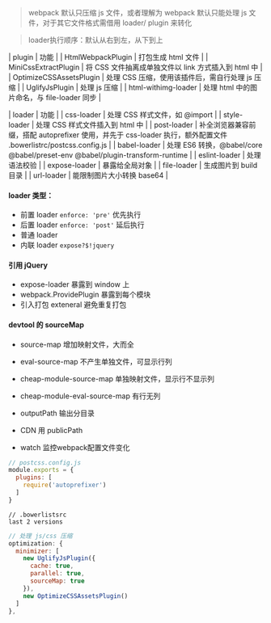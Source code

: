 

> webpack 默认只压缩 js 文件，或者理解为 webpack 默认只能处理 js 文件，对于其它文件格式需借用 loader/ plugin 来转化

> loader执行顺序：默认从右到左，从下到上

| plugin | 功能 |
| HtmlWebpackPlugin | 打包生成 html 文件 |
| MiniCssExtractPlugin | 将 CSS 文件抽离成单独文件以 link 方式插入到 html 中 |
| OptimizeCSSAssetsPlugin | 处理 CSS 压缩，使用该插件后，需自行处理 js 压缩 |
| UglifyJsPlugin | 处理 js 压缩 |
| html-withimg-loader | 处理 html 中的图片命名，与 file-loader 同步 |

| loader | 功能 |
| css-loader | 处理 CSS 样式文件，如 @import |
| style-loader | 处理 CSS 样式文件插入到 html 中 |
| post-loader | 补全浏览器兼容前缀，搭配 autoprefixer 使用，并先于 css-loader 执行，额外配置文件 .bowerlistrc/postcss.config.js |
| babel-loader | 处理 ES6 转换，@babel/core @babel/preset-env @babel/plugin-transform-runtime |
| eslint-loader | 处理语法校验 |
| expose-loader | 暴露给全局对象 |
| file-loader | 生成图片到 build 目录 |
| url-loader | 能限制图片大小转换 base64 |


#### loader 类型：
* 前置 loader `enforce: 'pre'` 优先执行 
* 后置 loader `enforce: 'post'` 延后执行
* 普通 loader
* 内联 loader `expose?$!jquery` 


#### 引用 jQuery
* expose-loader 暴露到 window 上
* webpack.ProvidePlugin 暴露到每个模块
* 引入打包 exteneral 避免重复打包


#### devtool 的 sourceMap
* source-map  增加映射文件，大而全
* eval-source-map 不产生单独文件，可显示行列
* cheap-module-source-map 单独映射文件，显示行不显示列
* cheap-module-eval-source-map 有行无列

* outputPath 输出分目录
* CDN 用 publicPath  
* watch 监控webpack配置文件变化

```js
// postcss.config.js
module.exports = {
  plugins: [
    require('autoprefixer')
  ]
}
```

```
// .bowerlistsrc
last 2 versions
```

```js
// 处理 js/css 压缩
optimization: {
  minimizer: [
    new UglifyJsPlugin({
      cache: true,
      parallel: true,
      sourceMap: true
    }),
    new OptimizeCSSAssetsPlugin()
  ]
},
```